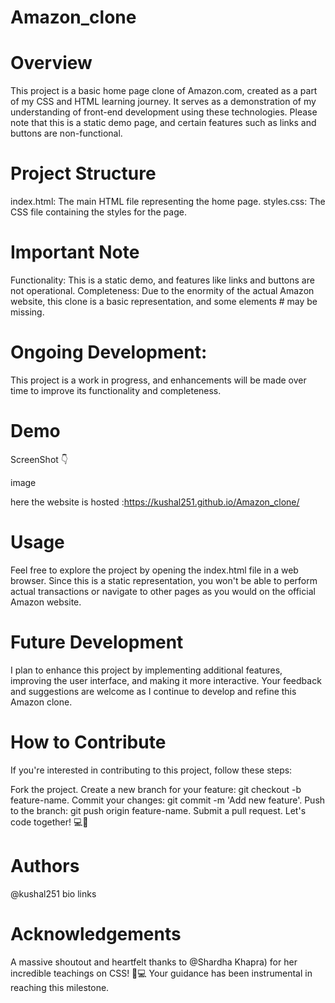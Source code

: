 # Amazon_clone
# Overview
This project is a basic home page clone of Amazon.com, created as a part of my CSS and HTML learning journey. It serves as a demonstration of my understanding of front-end development using these technologies. Please note that this is a static demo page, and certain features such as links and buttons are non-functional.

# Project Structure
index.html: The main HTML file representing the home page.
styles.css: The CSS file containing the styles for the page.
# Important Note
Functionality: This is a static demo, and features like links and buttons are not operational.
Completeness: Due to the enormity of the actual Amazon website, this clone is a basic representation, and some elements # may be missing.
 # Ongoing Development:
 This project is a work in progress, and enhancements will be made over time to improve its functionality and completeness.
# Demo
ScreenShot 👇

image

 here the website is hosted :https://kushal251.github.io/Amazon_clone/

# Usage
Feel free to explore the project by opening the index.html file in a web browser. Since this is a static representation, you won't be able to perform actual transactions or navigate to other pages as you would on the official Amazon website.

# Future Development
I plan to enhance this project by implementing additional features, improving the user interface, and making it more interactive. Your feedback and suggestions are welcome as I continue to develop and refine this Amazon clone.

# How to Contribute
If you're interested in contributing to this project, follow these steps:

Fork the project.
Create a new branch for your feature: git checkout -b feature-name.
Commit your changes: git commit -m 'Add new feature'.
Push to the branch: git push origin feature-name.
Submit a pull request.
Let's code together! 💻🚀

# Authors
@kushal251
bio links
# Acknowledgements
A massive shoutout and heartfelt thanks to @Shardha Khapra) for her incredible teachings on CSS! 🙌💻 Your guidance has been instrumental in reaching this milestone.
